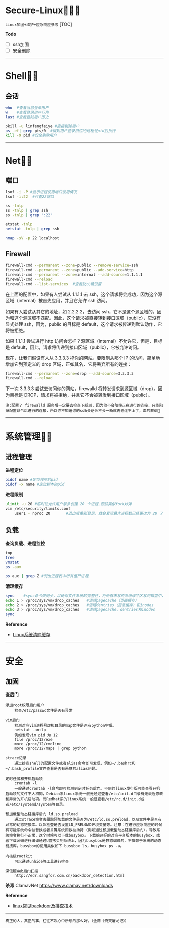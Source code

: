 # Secure-Linux👨🏻‍💻

`Linux加固+维护+应急响应参考`
[TOC]

**Todo**
- [ ] ssh加固
- [ ] 安全删除

---

# Shell👮🏻‍
## 会话

```bash
who  #查看当前登录用户
w    #查看登录用户行为
last #查看登陆用户历史

pkill -u linfengfeiye #直接剔除用户
ps -ef| grep pts/0  #得到用户登录相应的进程号pid后执行
kill -9 pid #安全剔除用户
```

---

# Net🕵🏻
## 端口

```bash
lsof -i -P #显示进程使用端口使用情况
lsof -i:22  #只查22端口

ss -tnlp
ss -tnlp | grep ssh
ss -tnlp | grep ":22"

etstat -tnlp
netstat -tnlp | grep ssh

nmap -sV -p 22 localhost
```

## Firewall

```bash
firewall-cmd --permanent --zone=public --remove-service=ssh
firewall-cmd --permanent --zone=public --add-service=http
firewall-cmd --permanent --zone=internal --add-source=1.1.1.1
firewall-cmd --reload
firewall-cmd --list-services  #查看防火墙设置
```

在上面的配置中，如果有人尝试从 1.1.1.1 去 ssh，这个请求将会成功，因为这个源区域（internal）被首先应用，并且它允许 ssh 访问。

如果有人尝试从其它的地址，如 2.2.2.2，去访问 ssh，它不是这个源区域的，因为和这个源区域不匹配。因此，这个请求被直接转到接口区域（public），它没有显式处理 ssh，因为，public 的目标是 default，这个请求被传递到默认动作，它将被拒绝。

如果 1.1.1.1 尝试进行 http 访问会怎样？源区域（internal）不允许它，但是，目标是 default，因此，请求将传递到接口区域（public），它被允许访问。

现在，让我们假设有人从 3.3.3.3 拖你的网站。要限制从那个 IP 的访问，简单地增加它到预定义的 drop 区域，正如其名，它将丢弃所有的连接：
```bash
firewall-cmd --permanent --zone=drop --add-source=3.3.3.3
firewall-cmd --reload
```
下一次 3.3.3.3 尝试去访问你的网站，firewalld 将转发请求到源区域（drop）。因为目标是 DROP，请求将被拒绝，并且它不会被转发到接口区域（public）。

`注:配置了 firewalld 服务后一定要去检查下规则，因为他不会阻掉正在进行的连接，只能阻掉配置命令后进行的连接，所以你不知道你的ssh会话会不会一断就再也连不上了，血的教训🤣`

---

# 系统管理👨‍🎓
## 进程管理

**进程定位**
```bash
pidof name #定位程序的pid
pidof -x name #定位脚本的pid
```

**进程限制**
```bash
ulimit -u 20 #临时性允许用户最多创建 20 个进程,预防类似fork炸弹
vim /etc/security/limits.conf
    user1 - nproc 20       #退出后重新登录，就会发现最大进程数已经更改为 20 了
```

## 负载

**查询负载、进程监控**
```bash
top
free
vmstat
ps -aux

ps aux | grep Z #列出进程表中所有僵尸进程
```

**清理缓存**
```bash
sync    #sync命令做同步，以确保文件系统的完整性，将所有未写的系统缓冲区写到磁盘中，包含已修改的 i-node、已延迟的块 I/O 和读写映射文件。否则在释放缓存的过程中，可能会丢失未保存的文件。
echo 1 > /proc/sys/vm/drop_caches   #清理pagecache（页面缓存）
echo 2 > /proc/sys/vm/drop_caches   #清理dentries（目录缓存）和inodes
echo 3 > /proc/sys/vm/drop_caches   #清理pagecache、dentries和inodes
sync
```

**Reference**
- [Linux系统清除缓存](https://www.cnblogs.com/jiu0821/p/9854704.html)

---

# 安全
## 加固

**查后门**
```
添加root权限后门用户
    检查/etc/passwd文件是否有异常

vim后门
    检测对应vim进程号虚拟目录的map文件是否有python字眼。
    netstat -antlp
    例如发现vim pid 为 12
    file /proc/12/exe
    more /proc/12/cmdline
    more /proc/12/maps | grep python

strace记录
    通过排查shell的配置文件或者alias命令即可发现，例如~/.bashrc和~/.bash_profile文件查看是否有恶意的alias问题。

定时任务和开机启动项
    crontab -l
    一般通过crontab -l命令即可检测到定时任务后门。不同的linux发行版可能查看开机启动项的文件不大相同，Debian系linux系统一般是通过查看/etc/init.d目录有无最近修改和异常的开机启动项。而Redhat系的linux系统一般是查看/etc/rc.d/init.d或者/etc/systemd/system等目录。

预加载型动态链接库后门 ld.so.preload
    通过strace命令去跟踪预加载的文件是否为/etc/ld.so.preload，以及文件中是否有异常的动态链接库。以及检查是否设置LD_PRELOAD环境变量等。注意：在进行应急响应的时候有可能系统命令被替换或者关键系统函数被劫持（例如通过预加载型动态链接库后门），导致系统命令执行不正常，这个时候可以下载busybox。下载编译好的对应平台版本的busybox，或者下载源码进行编译通过U盘拷贝到系统上，因为busybox是静态编译的，不依赖于系统的动态链接库，busybox的使用类似如下 busybox ls，busybox ps -a。

内核级rootkit
    可以通过unhide等工具进行排查

深信服Web后门扫描
    http://edr.sangfor.com.cn/backdoor_detection.html
```

**杀毒**
ClamavNet
    https://www.clamav.net/downloads

**Reference**
- [linux常见backdoor及排查技术](https://xz.aliyun.com/t/4090)


---

`真正的人，真正的事，往往不及心中所想的那么好。（金庸《倚天屠龙记》）`
